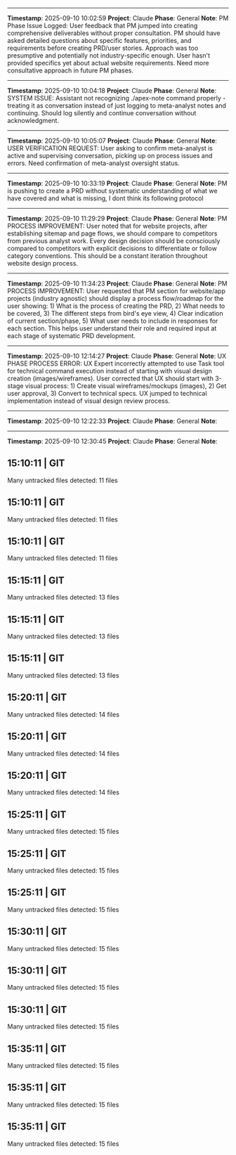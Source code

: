 
---
**Timestamp**: 2025-09-10 10:02:59
**Project**: Claude
**Phase**: General
**Note**: PM Phase Issue Logged: User feedback that PM jumped into creating comprehensive deliverables without proper consultation. PM should have asked detailed questions about specific features, priorities, and requirements before creating PRD/user stories. Approach was too presumptive and potentially not industry-specific enough. User hasn't provided specifics yet about actual website requirements. Need more consultative approach in future PM phases.


---
**Timestamp**: 2025-09-10 10:04:18
**Project**: Claude
**Phase**: General
**Note**: SYSTEM ISSUE: Assistant not recognizing ./apex-note command properly - treating it as conversation instead of just logging to meta-analyst notes and continuing. Should log silently and continue conversation without acknowledgment.


---
**Timestamp**: 2025-09-10 10:05:07
**Project**: Claude
**Phase**: General
**Note**: USER VERIFICATION REQUEST: User asking to confirm meta-analyst is active and supervising conversation, picking up on process issues and errors. Need confirmation of meta-analyst oversight status.


---
**Timestamp**: 2025-09-10 10:33:19
**Project**: Claude
**Phase**: General
**Note**: PM is pushing to create a PRD without systematic understanding of what we have covered and what is missing, I dont think its following protocol


---
**Timestamp**: 2025-09-10 11:29:29
**Project**: Claude
**Phase**: General
**Note**: PM PROCESS IMPROVEMENT: User noted that for website projects, after establishing sitemap and page flows, we should compare to competitors from previous analyst work. Every design decision should be consciously compared to competitors with explicit decisions to differentiate or follow category conventions. This should be a constant iteration throughout website design process.


---
**Timestamp**: 2025-09-10 11:34:23
**Project**: Claude
**Phase**: General
**Note**: PM PROCESS IMPROVEMENT: User requested that PM section for website/app projects (industry agnostic) should display a process flow/roadmap for the user showing: 1) What is the process of creating the PRD, 2) What needs to be covered, 3) The different steps from bird's eye view, 4) Clear indication of current section/phase, 5) What user needs to include in responses for each section. This helps user understand their role and required input at each stage of systematic PRD development.


---
**Timestamp**: 2025-09-10 12:14:27
**Project**: Claude
**Phase**: General
**Note**: UX PHASE PROCESS ERROR: UX Expert incorrectly attempted to use Task tool for technical command execution instead of starting with visual design creation (images/wireframes). User corrected that UX should start with 3-stage visual process: 1) Create visual wireframes/mockups (images), 2) Get user approval, 3) Convert to technical specs. UX jumped to technical implementation instead of visual design review process.


---
**Timestamp**: 2025-09-10 12:22:33
**Project**: Claude
**Phase**: General
**Note**: 


---
**Timestamp**: 2025-09-10 12:30:45
**Project**: Claude
**Phase**: General
**Note**: 

## 15:10:11 | GIT
Many untracked files detected: 11 files

## 15:10:11 | GIT
Many untracked files detected: 11 files

## 15:10:11 | GIT
Many untracked files detected: 11 files

## 15:15:11 | GIT
Many untracked files detected: 13 files

## 15:15:11 | GIT
Many untracked files detected: 13 files

## 15:15:11 | GIT
Many untracked files detected: 13 files

## 15:20:11 | GIT
Many untracked files detected: 14 files

## 15:20:11 | GIT
Many untracked files detected: 14 files

## 15:20:11 | GIT
Many untracked files detected: 14 files

## 15:25:11 | GIT
Many untracked files detected: 15 files

## 15:25:11 | GIT
Many untracked files detected: 15 files

## 15:25:11 | GIT
Many untracked files detected: 15 files

## 15:30:11 | GIT
Many untracked files detected: 15 files

## 15:30:11 | GIT
Many untracked files detected: 15 files

## 15:30:11 | GIT
Many untracked files detected: 15 files

## 15:35:11 | GIT
Many untracked files detected: 15 files

## 15:35:11 | GIT
Many untracked files detected: 15 files

## 15:35:11 | GIT
Many untracked files detected: 15 files

